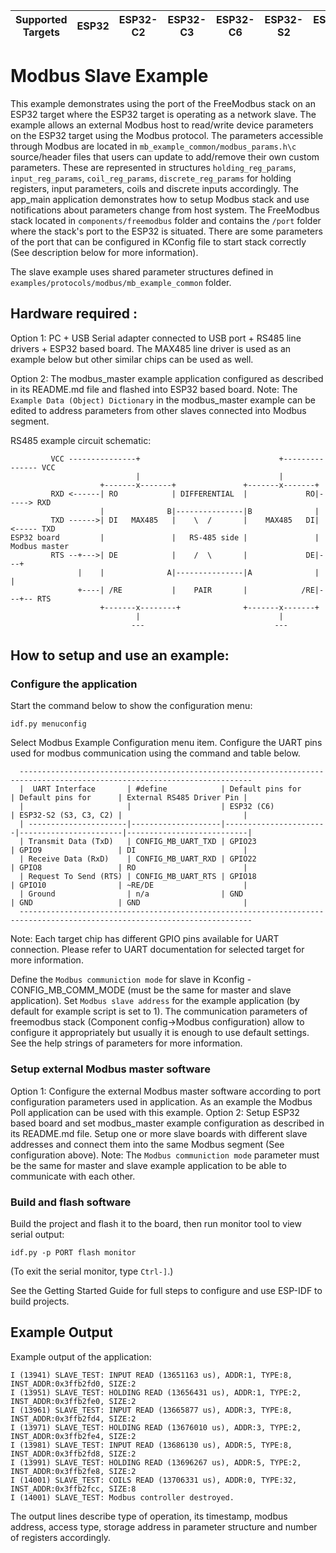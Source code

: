 | Supported Targets | ESP32 | ESP32-C2 | ESP32-C3 | ESP32-C6 | ESP32-S2 | ESP32-S3 |
| ----------------- | ----- | -------- | -------- | -------- | -------- | -------- |

# Modbus Slave Example

This example demonstrates using the port of the FreeModbus stack on an ESP32 target where the ESP32 target is operating as a network slave. The example allows an external Modbus host to read/write device parameters on the ESP32 target using the Modbus protocol. The parameters accessible through Modbus are located in `mb_example_common/modbus_params.h\c` source/header files that users can update to add/remove their own custom parameters.
These are represented in structures `holding_reg_params`, `input_reg_params`, `coil_reg_params`, `discrete_reg_params` for holding registers, input parameters, coils and discrete inputs accordingly. The app_main application demonstrates how to setup Modbus stack and use notifications about parameters change from host system.
The FreeModbus stack located in `components/freemodbus` folder and contains the `/port` folder where the stack's port to the ESP32 is situated. There are some parameters of the port that can be configured in KConfig file to start stack correctly (See description below for more information).

The slave example uses shared parameter structures defined in `examples/protocols/modbus/mb_example_common` folder.

## Hardware required :
Option 1:
PC + USB Serial adapter connected to USB port + RS485 line drivers + ESP32 based board.
The MAX485 line driver is used as an example below but other similar chips can be used as well.

Option 2:
The modbus_master example application configured as described in its README.md file and flashed into ESP32 based board.
Note: The ```Example Data (Object) Dictionary``` in the modbus_master example can be edited to address parameters from other slaves connected into Modbus segment.

RS485 example circuit schematic:
```
         VCC ---------------+                               +--------------- VCC
                            |                               |
                    +-------x-------+               +-------x-------+
         RXD <------| RO            | DIFFERENTIAL  |             RO|-----> RXD
                    |              B|---------------|B              |
         TXD ------>| DI   MAX485   |    \  /       |    MAX485   DI|<----- TXD
ESP32 board         |               |   RS-485 side |               |    Modbus master
         RTS --+--->| DE            |    /  \       |             DE|---+
               |    |              A|---------------|A              |   |
               +----| /RE           |    PAIR       |            /RE|---+-- RTS
                    +-------x--------+              +-------x-------+
                            |                               |
                           ---                             ---
```

## How to setup and use an example:

### Configure the application
Start the command below to show the configuration menu:
```
idf.py menuconfig
```
Select Modbus Example Configuration menu item.
Configure the UART pins used for modbus communication using the command and table below.
```
  --------------------------------------------------------------------------------------------------------------------------
  |  UART Interface       | #define            | Default pins for      | Default pins for      | External RS485 Driver Pin |
  |                       |                    | ESP32 (C6)            | ESP32-S2 (S3, C3, C2) |                           |
  | ----------------------|--------------------|-----------------------|-----------------------|---------------------------|
  | Transmit Data (TxD)   | CONFIG_MB_UART_TXD | GPIO23                | GPIO9                 | DI                        |
  | Receive Data (RxD)    | CONFIG_MB_UART_RXD | GPIO22                | GPIO8                 | RO                        |
  | Request To Send (RTS) | CONFIG_MB_UART_RTS | GPIO18                | GPIO10                | ~RE/DE                    |
  | Ground                | n/a                | GND                   | GND                   | GND                       |
  --------------------------------------------------------------------------------------------------------------------------
```
Note: Each target chip has different GPIO pins available for UART connection. Please refer to UART documentation for selected target for more information.

Define the ```Modbus communiction mode``` for slave in Kconfig - CONFIG_MB_COMM_MODE (must be the same for master and slave application).
Set ```Modbus slave address``` for the example application (by default for example script is set to 1).
The communication parameters of freemodbus stack (Component config->Modbus configuration) allow to configure it appropriately but usually it is enough to use default settings.
See the help strings of parameters for more information.

### Setup external Modbus master software
Option 1:
Configure the external Modbus master software according to port configuration parameters used in application.
As an example the Modbus Poll application can be used with this example.
Option 2:
Setup ESP32 based board and set modbus_master example configuration as described in its README.md file.
Setup one or more slave boards with different slave addresses and connect them into the same Modbus segment (See configuration above).
Note: The ```Modbus communiction mode``` parameter must be the same for master and slave example application to be able to communicate with each other.

### Build and flash software
Build the project and flash it to the board, then run monitor tool to view serial output:
```
idf.py -p PORT flash monitor
```

(To exit the serial monitor, type ``Ctrl-]``.)

See the Getting Started Guide for full steps to configure and use ESP-IDF to build projects.

## Example Output
Example output of the application:
```
I (13941) SLAVE_TEST: INPUT READ (13651163 us), ADDR:1, TYPE:8, INST_ADDR:0x3ffb2fd0, SIZE:2
I (13951) SLAVE_TEST: HOLDING READ (13656431 us), ADDR:1, TYPE:2, INST_ADDR:0x3ffb2fe0, SIZE:2
I (13961) SLAVE_TEST: INPUT READ (13665877 us), ADDR:3, TYPE:8, INST_ADDR:0x3ffb2fd4, SIZE:2
I (13971) SLAVE_TEST: HOLDING READ (13676010 us), ADDR:3, TYPE:2, INST_ADDR:0x3ffb2fe4, SIZE:2
I (13981) SLAVE_TEST: INPUT READ (13686130 us), ADDR:5, TYPE:8, INST_ADDR:0x3ffb2fd8, SIZE:2
I (13991) SLAVE_TEST: HOLDING READ (13696267 us), ADDR:5, TYPE:2, INST_ADDR:0x3ffb2fe8, SIZE:2
I (14001) SLAVE_TEST: COILS READ (13706331 us), ADDR:0, TYPE:32, INST_ADDR:0x3ffb2fcc, SIZE:8
I (14001) SLAVE_TEST: Modbus controller destroyed.
```
The output lines describe type of operation, its timestamp, modbus address, access type, storage address in parameter structure and number of registers accordingly.

